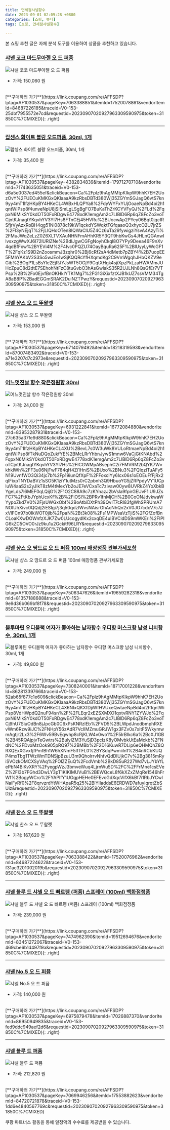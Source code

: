 ```yaml
---
title: 면세점샤넬향수
date: 2023-09-01 02:09:28 +0800
categories: [쇼핑, 뷰티]
tags: [쇼핑, 면세점샤넬향수]

---
```


본 쇼핑 추천 글은 자체 분석 도구를 이용하여 상품을 추천하고 있습니다.
### [샤넬 코코 마드무아젤 오 드 퍼퓸](https://link.coupang.com/re/AFFSDP?lptag=AF1030537&pageKey=7063388851&itemId=17520078861&vendorItemId=84687226185&traceid=V0-153-25dbf7955572e7cd&requestid=20230907020927963309590975&token=31850C%7CMIXED)
![샤넬 코코 마드무아젤 오 드 퍼퓸](https://ads-partners.coupang.com/image1/s0Xs-HbOJUZXnwCGswr_avWZc3Rl46oNpKBT1QSPPXb-JZuo1fEWVm81ev4lTKt6Js-Ha1H2NQqJuWAShYAxX2Pz2LfmeXpaCV0PVdwWGhGz4dbByQBz0M9mLJ3mb0Oq6ZcFXGI7qtlo8zINC2-jmL4M6wtIKyhjcR6MCvCt6cvKhBiuh6PNtzFZQDnu4YciFYitp4iXLOp3w6T8lRGOMXkAbNLDa_WrneLGLmD0M60k0Y1CvzhbrUIIvMwOPt0SMcOCIaWmlILntoXupgw3RKB3z8FViIH04vZ40kyxWA==)
- 가격: 150,060 원
<br>
[**구매하러 가기**](https://link.coupang.com/re/AFFSDP?lptag=AF1030537&pageKey=7063388851&itemId=17520078861&vendorItemId=84687226185&traceid=V0-153-25dbf7955572e7cd&requestid=20230907020927963309590975&token=31850C%7CMIXED){: .right}
<br>

---

### [랍셍스 화이트 블랑 오드퍼퓸, 30ml, 1개](https://link.coupang.com/re/AFFSDP?lptag=AF1030537&pageKey=4382834839&itemId=17971270710&vendorItemId=71743635051&traceid=V0-153-d6a5e0037ed455ef&clickBeacon=Ca%2Fplz9hAgMMtpKIkpW9hhK7EH2UozOvY%2FUECuKMKGxQKlaaaA9kzRbsDBTd380Wj35ZGYmSGJagQ6vtS7kn9yy4mT1lfzHKpBY4HKeCL4WBxHLQPYa8%2FdyWYFxYUjOoaeNpBd4oi2h1qntWiPsp8f4unveNpU8jSlSmLgLSgBgFO7BuKaThZrKCYVFyQJ%2FLd%2FqpxN6MikSY0kdOT50FxRDgwE4778xdK1emgAm2c7LIBlD6Rp6qZ8FcZo3voTCjntKJnagtYKqvhYV3Yl7Hs8FTnCEj45HVRu%2BUocwAp2PYey06Bqt0jqcIRSfjrVyAzxRoBH4qg51Nl0878c19kW1qckdYSWqktTGfqaaoQ3xhycO2U7jrZS%2Fl3yNEjqT%2FjLIQHoOTen8IQWaClU5Z4Cz6uTa29fywigziYsvA4AzyTi%2FMuJWqZeLzZ0Z6XLTVXAuNHNFmAHhKR5Y3QT9hbKwGs4JHLnQGAnwIlvsxzgWwXJ6I72lURIZNe%2BdlJgwCGFgNoyhCkql8O7YPy9Deea46F9nXv4qdBfFxw%2BYEVi4M%2F4Ivc0PQZU74OayBquRa625F%2BlUyyLyWcGF1T%2FqKz1S9D2nZoosmmJBzqhr0%2Bj6cRf2sA4dMetb7pZBY4%2B7uopEE5FMhYAKbV2S3So5wJEo1wSjKQQRcYfHXqmdKg2C9VmWgqhJHbQKZV9eGib%2BOgP1LsBsYle2EjRJYJsWT5OGjY9CqtXHgk4sjiXpzPkLzaHWAMmJUHcZpuC8d2dtE7SEhohNtFzC8tuGvbO3hAsGwlakS35R2UJLNh8QsGfEr7VTPsp%2B%2Fo0EjvfBnOKHkIYTK1Mg7%2FG1GiXixfztXJB1kUZ7ssVMM34TgA8aB8P%2BadEGGmSRAK2DuiNZTPwzY&requestid=20230907020927963309590975&token=31850C%7CMIXED)
![랍셍스 화이트 블랑 오드퍼퓸, 30ml, 1개](https://ads-partners.coupang.com/image1/V7iJFtVpyfxEG8tnV4cYaGTIWQrCoUT7FJ-HZCibZU-J-IXAlXmoGX8VrYFL6QQKQ3dF8LhMrgpH3ICH--qNTN5sOWFL8vsWLdcdCNh4Eg3_2NIeLZvCYafAdS9WBpHZUvnRDarglLeWxBFulVafjDysh91LYwziA8TV26skw0KShpehPoZnB7dijvrrywF6kRBVs3wenTOJ_oK9aCilMV9nDshhDQDdgcXaeyZRImMi18Px4ZtNRFfZRjOr032fLFcuH6Mly_j5DINJy6vqFnafnkeUWQ==)
- 가격: 35,400 원
<br>
[**구매하러 가기**](https://link.coupang.com/re/AFFSDP?lptag=AF1030537&pageKey=4382834839&itemId=17971270710&vendorItemId=71743635051&traceid=V0-153-d6a5e0037ed455ef&clickBeacon=Ca%2Fplz9hAgMMtpKIkpW9hhK7EH2UozOvY%2FUECuKMKGxQKlaaaA9kzRbsDBTd380Wj35ZGYmSGJagQ6vtS7kn9yy4mT1lfzHKpBY4HKeCL4WBxHLQPYa8%2FdyWYFxYUjOoaeNpBd4oi2h1qntWiPsp8f4unveNpU8jSlSmLgLSgBgFO7BuKaThZrKCYVFyQJ%2FLd%2FqpxN6MikSY0kdOT50FxRDgwE4778xdK1emgAm2c7LIBlD6Rp6qZ8FcZo3voTCjntKJnagtYKqvhYV3Yl7Hs8FTnCEj45HVRu%2BUocwAp2PYey06Bqt0jqcIRSfjrVyAzxRoBH4qg51Nl0878c19kW1qckdYSWqktTGfqaaoQ3xhycO2U7jrZS%2Fl3yNEjqT%2FjLIQHoOTen8IQWaClU5Z4Cz6uTa29fywigziYsvA4AzyTi%2FMuJWqZeLzZ0Z6XLTVXAuNHNFmAHhKR5Y3QT9hbKwGs4JHLnQGAnwIlvsxzgWwXJ6I72lURIZNe%2BdlJgwCGFgNoyhCkql8O7YPy9Deea46F9nXv4qdBfFxw%2BYEVi4M%2F4Ivc0PQZU74OayBquRa625F%2BlUyyLyWcGF1T%2FqKz1S9D2nZoosmmJBzqhr0%2Bj6cRf2sA4dMetb7pZBY4%2B7uopEE5FMhYAKbV2S3So5wJEo1wSjKQQRcYfHXqmdKg2C9VmWgqhJHbQKZV9eGib%2BOgP1LsBsYle2EjRJYJsWT5OGjY9CqtXHgk4sjiXpzPkLzaHWAMmJUHcZpuC8d2dtE7SEhohNtFzC8tuGvbO3hAsGwlakS35R2UJLNh8QsGfEr7VTPsp%2B%2Fo0EjvfBnOKHkIYTK1Mg7%2FG1GiXixfztXJB1kUZ7ssVMM34TgA8aB8P%2BadEGGmSRAK2DuiNZTPwzY&requestid=20230907020927963309590975&token=31850C%7CMIXED){: .right}
<br>

---

### [샤넬 샹스 오 드 뚜왈렛](https://link.coupang.com/re/AFFSDP?lptag=AF1030537&pageKey=6714079492&itemId=18218319593&vendorItemId=87007483492&traceid=V0-153-a71e3207d7c2973e&requestid=20230907020927963309590975&token=31850C%7CMIXED)
![샤넬 샹스 오 드 뚜왈렛](https://ads-partners.coupang.com/image1/Uqct4dkCVqCQ0Y44UnfafgTlkhOqA8pwl38PNSATo2atJqv3uPSkaxTptDzTL87rNyJxDV401dshH3WAuRsagraVzhxqbnfGJjFr8UKD6I4rHZUClz_HvMKPI82Ws8sMFRn5gHCvlTIATIGHoMZAjgQ6hInHqzgt--pZr7NHu0rn-pFOQM3D7d3-bWU97Lujv8P2OP5U2hNZ1zNo31KnNWMh-Wp1yReAErZPSmiaPiNhg010hYRkdMwIrwh3I538wvMEdvYxbeFk8qc65EhwRvzq6lMmWuqXEImAL2w9ZTU=)
- 가격: 153,000 원
<br>
[**구매하러 가기**](https://link.coupang.com/re/AFFSDP?lptag=AF1030537&pageKey=6714079492&itemId=18218319593&vendorItemId=87007483492&traceid=V0-153-a71e3207d7c2973e&requestid=20230907020927963309590975&token=31850C%7CMIXED){: .right}
<br>

---

### [어느멋진날 향수 작은정원향 30ml](https://link.coupang.com/re/AFFSDP?lptag=AF1030537&pageKey=6931222841&itemId=16772084880&vendorItemId=83953287931&traceid=V0-153-27c635a37fe9d880&clickBeacon=Ca%2Fplz9hAgMMtpKIkpW9hhK7EH2UozOvY%2FUECuKMKGxQKlaaaA9kzRbsDBTd380Wj35ZGYmSGJagQ6vtS7kn9yy4mT1lfzHKpBY4HKeCL4XU%2BevL7s0W3uWk8VULoRtmaeNpBd4oi2h1qntWiPsp8fTkNuDQoZukfYE%2BMcLRrYhbnJywS1mnw6VaCjGtKNAbd%2FqpxN6MikSY0kdOT50FxRDgwE4778xdK1emgAm2c7LIBlD6Rp6qZ8FcZo3voTCjntKJnagtYKqvhYV3Yl7Hs%2FICGWMpABsephC2i7FMVRM2bQYK7WvkhklWh%2FF3u06NjFwF784qH4Zi1HniS%2BUxo%2BNu3%2FQIqzlTuAFy5N19UvnfWO3Qi34jc7b%2Fp19iunQfXpF%2FFoxcIYy6Icx06s1oEOEuFfFjRx2qIFixpTNYDaBVz1sSO5K1ziY1utMzs0rC2pbnh3Q9HbuoYG5jZRPpdyVY1UCpluW4aaS2s2yJIkT8zM4tMexYb2oJE7eVCxaTc7zivaw00yw8UVRkZ4YoXbkBYgeLds7l6MEF0qLQijG%2F1O2C88A9c7zKYnazJ2bVsla9fpirGEUvF1lU9JZsFC7%2FtKbJYphUcxKf%2B%2FiOSl%2BPRv1fnMjCH%2B0CoONJdvkwaWYypoZkd7V0%2FjsUWGxObf%2BoAtbiDXtPh39QvIT7cRI83fgWhSPRUmA7NOIUhXivc0QQdj2iESIgi7j3q50qdzIWvsNAisrGhAcNhQn2xV0JO7cdcV7c7JxVlFCn97b0IkWOT0jlb%2FpaN%2Bt3k08%2Fs1MPWsaVzTjiS%2FGfZofBnCLoaKXwDOWnfzXJK7Zw0LUcogydlKx2cxqDE4uIBVCidDS9mWKErl%2FIPlG6kZC5OVO0rJz9ku1u2Gckitf96LRY&requestid=20230907020927963309590975&token=31850C%7CMIXED)
![어느멋진날 향수 작은정원향 30ml](https://ads-partners.coupang.com/image1/2xcOBnqEgAaQHF-T2_DobV4glNCfO8QEQxB6eJfI7xQHkH6P1-234zGZy386MGa85mXWoYR3t-FlKnwHK6oeK2FiDjQ3nglbkXbqAm0X4CTkRcJCiqazrliXGEsvYrEXfgp0PXnDxlzNuPSkNXZgNLLivj4mzUQBNnmdPLXtjFjudWh_qTSoXLst4L1DO3NR575P-7M4Ujh71Nm-B9kKmsfF8bhPmEutoZSbfCo10n2qDQ-khOwFqmTB3DHodDbEtP2mi_09OGf-RmnI9CTKDIk483Sb40QcTFZ5AXEJ8ByTtG2X)
- 가격: 24,000 원
<br>
[**구매하러 가기**](https://link.coupang.com/re/AFFSDP?lptag=AF1030537&pageKey=6931222841&itemId=16772084880&vendorItemId=83953287931&traceid=V0-153-27c635a37fe9d880&clickBeacon=Ca%2Fplz9hAgMMtpKIkpW9hhK7EH2UozOvY%2FUECuKMKGxQKlaaaA9kzRbsDBTd380Wj35ZGYmSGJagQ6vtS7kn9yy4mT1lfzHKpBY4HKeCL4XU%2BevL7s0W3uWk8VULoRtmaeNpBd4oi2h1qntWiPsp8fTkNuDQoZukfYE%2BMcLRrYhbnJywS1mnw6VaCjGtKNAbd%2FqpxN6MikSY0kdOT50FxRDgwE4778xdK1emgAm2c7LIBlD6Rp6qZ8FcZo3voTCjntKJnagtYKqvhYV3Yl7Hs%2FICGWMpABsephC2i7FMVRM2bQYK7WvkhklWh%2FF3u06NjFwF784qH4Zi1HniS%2BUxo%2BNu3%2FQIqzlTuAFy5N19UvnfWO3Qi34jc7b%2Fp19iunQfXpF%2FFoxcIYy6Icx06s1oEOEuFfFjRx2qIFixpTNYDaBVz1sSO5K1ziY1utMzs0rC2pbnh3Q9HbuoYG5jZRPpdyVY1UCpluW4aaS2s2yJIkT8zM4tMexYb2oJE7eVCxaTc7zivaw00yw8UVRkZ4YoXbkBYgeLds7l6MEF0qLQijG%2F1O2C88A9c7zKYnazJ2bVsla9fpirGEUvF1lU9JZsFC7%2FtKbJYphUcxKf%2B%2FiOSl%2BPRv1fnMjCH%2B0CoONJdvkwaWYypoZkd7V0%2FjsUWGxObf%2BoAtbiDXtPh39QvIT7cRI83fgWhSPRUmA7NOIUhXivc0QQdj2iESIgi7j3q50qdzIWvsNAisrGhAcNhQn2xV0JO7cdcV7c7JxVlFCn97b0IkWOT0jlb%2FpaN%2Bt3k08%2Fs1MPWsaVzTjiS%2FGfZofBnCLoaKXwDOWnfzXJK7Zw0LUcogydlKx2cxqDE4uIBVCidDS9mWKErl%2FIPlG6kZC5OVO0rJz9ku1u2Gckitf96LRY&requestid=20230907020927963309590975&token=31850C%7CMIXED){: .right}
<br>

---

### [샤넬 샹스 오 땅드르 오 드 퍼퓸 100ml 매장정품 관부가세포함](https://link.coupang.com/re/AFFSDP?lptag=AF1030537&pageKey=7506347626&itemId=19659282318&vendorItemId=81357188688&traceid=V0-153-9e9d36b069bf8f78&requestid=20230907020927963309590975&token=31850C%7CMIXED)
![샤넬 샹스 오 땅드르 오 드 퍼퓸 100ml 매장정품 관부가세포함](https://ads-partners.coupang.com/image1/8Sr9IXa3inmRJo7o8erSRLrowlC85IDciOWjIS3sXIbvRFZmpNUqq5mbdFg8vimrf0TZ_X01WNe-dUhDx8dsq5pCLiuHmxVsfMeJwtN8PBTvsQCwZ5G-C6iOAwBxAia42oZu-7SBxJmF6t2Mf3VEELkwg20kyPxX9LhS5Lq21DkQ6OBR4uzt9fLuDVSLn4N-qCKaaTxhp3gnsaZ78lcjlNvMdwl8Jaw0-XlWxVD71aNIx-Ds0IO3slKjATyaFyK9kqm_Wa0dvALkzzYm2FytNO5VcToclWaRi6jfbAJQMkg=)
- 가격: 249,000 원
<br>
[**구매하러 가기**](https://link.coupang.com/re/AFFSDP?lptag=AF1030537&pageKey=7506347626&itemId=19659282318&vendorItemId=81357188688&traceid=V0-153-9e9d36b069bf8f78&requestid=20230907020927963309590975&token=31850C%7CMIXED){: .right}
<br>

---

### [블루마틴 우디블랙 여자가 좋아하는 남자향수 우디향 머스크향 남성 니치향수, 30ml, 1개](https://link.coupang.com/re/AFFSDP?lptag=AF1030537&pageKey=7308240001&itemId=18717001228&vendorItemId=86281339766&traceid=V0-153-52ab65f877c1e609&clickBeacon=Ca%2Fplz9hAgMMtpKIkpW9hhK7EH2UozOvY%2FUECuKMKGxQKlaaaA9kzRbsDBTd380Wj35ZGYmSGJagQ6vtS7kn9yy4mT1lfzHKpBY4HKeCL4X6NIxQKXfDjiWfHVUxeQwtaeNpBd4oi2h1qntWiPsp8VdHWpdQ2nuF94sn%2F%2FLEqr2xEZSXMXO1qxtvRNY1ZYWJd%2FqpxN6MikSY0kdOT50FxRDgwE4778xdK1emgAm2c7LIBlD6Rp6qZ8FcZo3voTCj9hU7SiuOdBn8jJpcGb0C6xPsKNRzlEb%2FVD5%2BLWpdJnodbmphRXEvWm6Rzw9iJC%2FNHpY56zAdR7VclIMZmuGRJW1gx3FZv0s7xItF5WkymwmAgtjr2Lx3%2F6Wv59BvEqwhp8cRjKLW4v0wo1%2F5IrBIkc6a%2BcXJ1GB%2B45RQAjpjvTeGwtrs%2BulyIZM3YuSjD3pcIzK8yOMvbkUtEaMckb%2FNdNC%2FDvxMzOok905pRQ97%2BMBb%2F2D16KuwR7DLip6eQHMQhZ8QRXQExXGvxfjfPmfBh1W6hXNmF5lfTFL0%2BYSdqPwmiiln1%2B4nRCbKUQP4mxTbg1TWzWmTDNSjpBzuU3m9QholrrvNhfvQdDIUjkC7v%2Bg3815mRyiSVOzkOMCXSyVAq%2FOlZZEuQ%2FcdVmb%2BkD85uR227Wd7vLJYbYfLePbN4BlKvXRY%2FyegpWzJ3bmveWuq4LjrnWu5D%2FC%2FFrMne1csEVeZ%2Fl3b7FGhd3DwLY3pT1KIKIMUVuB%2BEWQceL8f6kXZxZMqRe1546hFrWf%2BogyWCro%2FYAPlfY1UOgpHEHe0EFEvcGdXqcVifX6kBf7i1RbJYCwlNaiFyRf0%2F8qrvzrdYtWHApaR5q25%2BlYIIaddsE6ERDWD7afuyIqrqtZbSUiz&requestid=20230907020927963309590975&token=31850C%7CMIXED)
![블루마틴 우디블랙 여자가 좋아하는 남자향수 우디향 머스크향 남성 니치향수, 30ml, 1개](https://ads-partners.coupang.com/image1/ob57K5Y3ft-9YMxWoQMMdD6tK_urrlrBykbFhF5sX7C0ni6vqoIaY1_EpTCiqCkBmmeKTVgI792VEjiFphqGc0BJDpDVSwEsOoyFzRm8MTEeXN5CtPtNoupxhOVle15vnZmRyFZYqinY59btEi1dsyKlKg1m7NTGKJXv6REaKYBvcJAY40fu1FQJ8j4eX0pz5hwN2S27TgdnHKmTuyM09JH3nQNBaJeiOtr8mVO8nNSgLxflOZOEK2RN4Fl8MhOjGSOr4m-mUOs5o-T5H7unFOZJmTc1hH9eTFAJENp7SFrhYgLK)
- 가격: 49,800 원
<br>
[**구매하러 가기**](https://link.coupang.com/re/AFFSDP?lptag=AF1030537&pageKey=7308240001&itemId=18717001228&vendorItemId=86281339766&traceid=V0-153-52ab65f877c1e609&clickBeacon=Ca%2Fplz9hAgMMtpKIkpW9hhK7EH2UozOvY%2FUECuKMKGxQKlaaaA9kzRbsDBTd380Wj35ZGYmSGJagQ6vtS7kn9yy4mT1lfzHKpBY4HKeCL4X6NIxQKXfDjiWfHVUxeQwtaeNpBd4oi2h1qntWiPsp8VdHWpdQ2nuF94sn%2F%2FLEqr2xEZSXMXO1qxtvRNY1ZYWJd%2FqpxN6MikSY0kdOT50FxRDgwE4778xdK1emgAm2c7LIBlD6Rp6qZ8FcZo3voTCj9hU7SiuOdBn8jJpcGb0C6xPsKNRzlEb%2FVD5%2BLWpdJnodbmphRXEvWm6Rzw9iJC%2FNHpY56zAdR7VclIMZmuGRJW1gx3FZv0s7xItF5WkymwmAgtjr2Lx3%2F6Wv59BvEqwhp8cRjKLW4v0wo1%2F5IrBIkc6a%2BcXJ1GB%2B45RQAjpjvTeGwtrs%2BulyIZM3YuSjD3pcIzK8yOMvbkUtEaMckb%2FNdNC%2FDvxMzOok905pRQ97%2BMBb%2F2D16KuwR7DLip6eQHMQhZ8QRXQExXGvxfjfPmfBh1W6hXNmF5lfTFL0%2BYSdqPwmiiln1%2B4nRCbKUQP4mxTbg1TWzWmTDNSjpBzuU3m9QholrrvNhfvQdDIUjkC7v%2Bg3815mRyiSVOzkOMCXSyVAq%2FOlZZEuQ%2FcdVmb%2BkD85uR227Wd7vLJYbYfLePbN4BlKvXRY%2FyegpWzJ3bmveWuq4LjrnWu5D%2FC%2FFrMne1csEVeZ%2Fl3b7FGhd3DwLY3pT1KIKIMUVuB%2BEWQceL8f6kXZxZMqRe1546hFrWf%2BogyWCro%2FYAPlfY1UOgpHEHe0EFEvcGdXqcVifX6kBf7i1RbJYCwlNaiFyRf0%2F8qrvzrdYtWHApaR5q25%2BlYIIaddsE6ERDWD7afuyIqrqtZbSUiz&requestid=20230907020927963309590975&token=31850C%7CMIXED){: .right}
<br>

---

### [샤넬 찬스 오 드 뚜왈렛](https://link.coupang.com/re/AFFSDP?lptag=AF1030537&pageKey=7063388422&itemId=17520076962&vendorItemId=84687224622&traceid=V0-153-f31ac3201002019b&requestid=20230907020927963309590975&token=31850C%7CMIXED)
![샤넬 찬스 오 드 뚜왈렛](https://ads-partners.coupang.com/image1/KrDBQ3URByMlj7rnKt5aMw2uPEs8qOZc4IsOUHAnqYT-K6EvRFuWcVmKHHO-OmW39TUuKFY6oxSrbTEEkDdsGZ6blIlvmwcH3K0x3XYRdCh4d6ELMKTnH1oaCSt_Pn4Ym67GKEJzJev8pxz_3TW5xyEV7iOuLC3wPoueMeBBNdapbLJznSkhQm18-HUbch1PICrfqe48HEKZ50F-eD4tfcSHnUJI-yJQcJ12ppUEYq6GTn-Tvb6x7Bab2-81ACngv8Q96a1qKlfYp01Ell2wBVDLDEQu6xqwZ12OfDCgbQ==)
- 가격: 167,620 원
<br>
[**구매하러 가기**](https://link.coupang.com/re/AFFSDP?lptag=AF1030537&pageKey=7063388422&itemId=17520076962&vendorItemId=84687224622&traceid=V0-153-f31ac3201002019b&requestid=20230907020927963309590975&token=31850C%7CMIXED){: .right}
<br>

---

### [샤넬 블루 드 샤넬 오 드 빠르펭 (퍼퓸) 스프레이 (100ml) 백화점정품](https://link.coupang.com/re/AFFSDP?lptag=AF1030537&pageKey=7474962390&itemId=19512694676&vendorItemId=83451272067&traceid=V0-153-469cbe6b1d497f9a&requestid=20230907020927963309590975&token=31850C%7CMIXED)
![샤넬 블루 드 샤넬 오 드 빠르펭 (퍼퓸) 스프레이 (100ml) 백화점정품](https://ads-partners.coupang.com/image1/9GbgrywfbesDrS7K9CHjTXla0FywWH5OUunt9u9TGbrmLHRi9PSQT8ZJMMIdAxzDxy2KoXWTYv7GjA4KYb4hg36lYEUMGpOkjSgpu_pUBk0Y38Hyhwu3mIPV_nQgOMra3KROCgupza6Rrg3VrxS_Tt-9MqlU2ttO7aubcyVYMVSnXkIfy4u5hRLDYbzXgJ1rPuQLRX8axrOtqd7VwWfeRpa8y1q-k-glzSUKCS1INeIxSyrLOxtoALlmz8JWfIOtHx7SaD8YTnIF9tieQhR_v6zDyvYH9JKUiaVOfpcTCupz)
- 가격: 239,000 원
<br>
[**구매하러 가기**](https://link.coupang.com/re/AFFSDP?lptag=AF1030537&pageKey=7474962390&itemId=19512694676&vendorItemId=83451272067&traceid=V0-153-469cbe6b1d497f9a&requestid=20230907020927963309590975&token=31850C%7CMIXED){: .right}
<br>

---

### [샤넬 No.5 오 드 퍼퓸](https://link.coupang.com/re/AFFSDP?lptag=AF1030537&pageKey=6975879478&itemId=17026887370&vendorItemId=86950949835&traceid=V0-153-fed9ddc949aef2d6&requestid=20230907020927963309590975&token=31850C%7CMIXED)
![샤넬 No.5 오 드 퍼퓸](https://ads-partners.coupang.com/image1/xUeOq8QN3Vj6Up9RxX-9ooJn8aJkgNdAZ58aTQO5fWL0agpRI7_DIQJoBwehlnzZDqEMmv4jZ5hQz_tswTqAVbI42oejrhvAwair0uxBbj4dHuS4DuQ-bCHVR_EzL-GbwzPWcPwfVsc7KDftGgkEVXdcTPiLxbrTbqX8FiaCb4ErsOW2dBM8zTK7-0R_-L91riPsG2XKBNv_LNvMfHFV4Eso_uXNARiRZs3sV4rRG1QkC3ZPUh7zpMaGaIyBOMJt3-aHkB17vZRUxeFXxZq85XFD_NqZZNIAFoaVYvgTmQ==)
- 가격: 140,000 원
<br>
[**구매하러 가기**](https://link.coupang.com/re/AFFSDP?lptag=AF1030537&pageKey=6975879478&itemId=17026887370&vendorItemId=86950949835&traceid=V0-153-fed9ddc949aef2d6&requestid=20230907020927963309590975&token=31850C%7CMIXED){: .right}
<br>

---

### [샤넬 블루 드 퍼퓸](https://link.coupang.com/re/AFFSDP?lptag=AF1030537&pageKey=7069946256&itemId=17553882623&vendorItemId=84720721878&traceid=V0-153-1dd6e4840567769c&requestid=20230907020927963309590975&token=31850C%7CMIXED)
![샤넬 블루 드 퍼퓸](https://ads-partners.coupang.com/image1/Q9fFWj9TQOFhy_xJQ8tK54HPE-K9BqLs8fXPbKZqgILyoCgthEgwZNYFfRLkzd0_s7l7l26Ksc0X-s_fqkHgPo5S2zSXvzOmGbxUJJ10xzCIDYoS3tOx38wMG-QRvac_unO_Sxv5SyT9H3sloSBHIPGdfV6gBZGpvN3BMCMmM-ZCxV_ZVoKNg6QL_loVMsjMR1dVPBVMBUqusMsn0caJyDv3RWKfFWaoRynx95KIdMm5nBtZ_m9XCgacPx4miqaVy2tMx2YbdHJv8p6UFeR4gQ5opueYOOXJqXHs-MRQyQ==)
- 가격: 212,820 원
<br>
[**구매하러 가기**](https://link.coupang.com/re/AFFSDP?lptag=AF1030537&pageKey=7069946256&itemId=17553882623&vendorItemId=84720721878&traceid=V0-153-1dd6e4840567769c&requestid=20230907020927963309590975&token=31850C%7CMIXED)


쿠팡 파트너스 활동을 통해 일정액의 수수료를 제공받을 수 있습니다.
